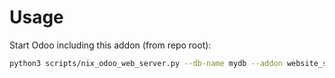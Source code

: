# Usage

Start Odoo including this addon (from repo root):

```bash
python3 scripts/nix_odoo_web_server.py --db-name mydb --addon website_sale_digital
```
